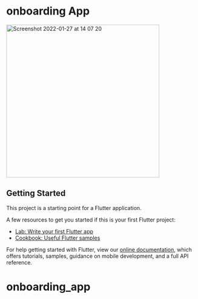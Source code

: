 # onboarding App


<img width="404" alt="Screenshot 2022-01-27 at 14 07 20" src="https://user-images.githubusercontent.com/36797498/151365585-bbc7b3f0-d6c9-40bc-b05a-c946ca412aca.png">

## Getting Started

This project is a starting point for a Flutter application.

A few resources to get you started if this is your first Flutter project:

- [Lab: Write your first Flutter app](https://flutter.dev/docs/get-started/codelab)
- [Cookbook: Useful Flutter samples](https://flutter.dev/docs/cookbook)

For help getting started with Flutter, view our
[online documentation](https://flutter.dev/docs), which offers tutorials,
samples, guidance on mobile development, and a full API reference.
# onboarding_app
